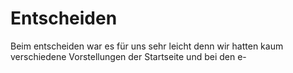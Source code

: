 # Entscheiden

Beim entscheiden war es für uns sehr leicht denn wir hatten kaum verschiedene Vorstellungen der Startseite und bei den e-
